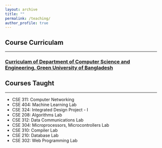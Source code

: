 ```yaml
---
layout: archive
title: ""
permalink: /teaching/
author_profile: true
---
```

## Course Curriculam
------

### [Curriculam of Department of Computer Science and Engineering, Green University of Bangladesh](https://cse.green.edu.bd/curriculums)


## Courses Taught
------

- CSE 311: Computer Networking
- CSE 404: Machine Learning Lab
- CSE 324: Integrated Design Project - I
- CSE 208: Algorithms Lab
- CSE 312: Data Communications Lab
- CSE 304: Microprocessors, Microcontrollers Lab
- CSE 310: Compiler Lab
- CSE 210: Database Lab
- CSE 302: Web Programming Lab
 
